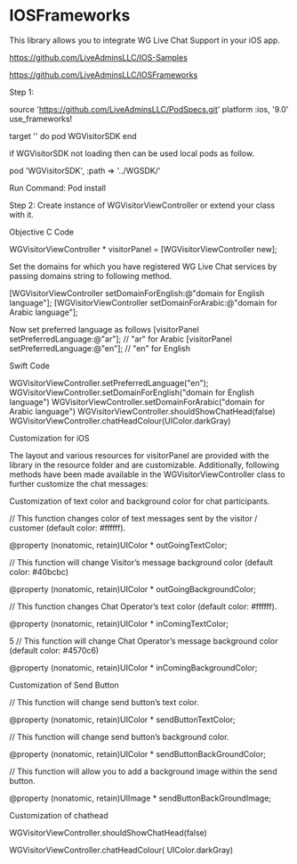 # IOSFrameworks

This library allows you to integrate WG Live Chat Support in your iOS app.

https://github.com/LiveAdminsLLC/IOS-Samples

https://github.com/LiveAdminsLLC/IOSFrameworks
 
Step 1: 
 


source 'https://github.com/LiveAdminsLLC/PodSpecs.git'
platform :ios, '9.0'
use_frameworks!

target '<Your Target Name>' do
  pod WGVisitorSDK
end


if WGVisitorSDK not loading then can be used local pods as follow.

pod 'WGVisitorSDK', :path => '../WGSDK/'
 
Run Command:  Pod install 
 
Step 2: 
Create instance of WGVisitorViewController or extend your class with it.

Objective C Code

WGVisitorViewController * visitorPanel = [WGVisitorViewController new]; 

Set the domains for which you have registered WG Live Chat services by passing domains string to following method. 
 
[WGVisitorViewController setDomainForEnglish:@"domain for English language"];
[WGVisitorViewController setDomainForArabic:@"domain for Arabic language"]; 

Now set preferred language as follows 
[visitorPanel setPreferredLanguage:@"ar"]; // "ar" for Arabic 
[visitorPanel setPreferredLanguage:@"en"]; // "en" for English 

Swift Code

WGVisitorViewController.setPreferredLanguage("en");
WGVisitorViewController.setDomainForEnglish("domain for English language")
WGVisitorViewController.setDomainForArabic("domain for Arabic language")
WGVisitorViewController.shouldShowChatHead(false)
 WGVisitorViewController.chatHeadColour(UIColor.darkGray) 
 
 
 Customization for iOS 
 
The layout and various resources for visitorPanel are provided with the library in the resource folder and are customizable. Additionally, following methods have been made available in the WGVisitorViewController class to further customize the chat messages: 
 
 
 
Customization of text color and background color for chat participants. 
 
// This function changes color of text messages sent by the visitor / customer (default color: 
#ffffff). 
 
@property (nonatomic, retain)UIColor * outGoingTextColor; 
 
// This function will change Visitor’s message background color (default color: #40bcbc) 
 
@property (nonatomic, retain)UIColor * outGoingBackgroundColor; 
 
// This function changes Chat Operator’s text color (default color: #ffffff). 
 
@property (nonatomic, retain)UIColor * inComingTextColor; 
 
5     // This function will change Chat Operator’s message background color (default color: #4570c6) 
 
@property (nonatomic, retain)UIColor * inComingBackgroundColor; 
 
 
 
Customization of Send Button 
 
// This function will change send button’s text color. 
 
@property (nonatomic, retain)UIColor * sendButtonTextColor; 
 
// This function will change send button’s background color. 
 
@property (nonatomic, retain)UIColor * sendButtonBackGroundColor; 
 
// This function will allow you to add a background image within the send button. 
 
@property (nonatomic, retain)UIImage * sendButtonBackGroundImage; 


Customization of chathead


WGVisitorViewController.shouldShowChatHead(false)

WGVisitorViewController.chatHeadColour( UIColor.darkGray)
